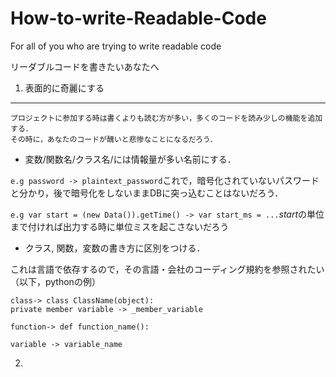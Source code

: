 # How-to-write-Readable-Code
For all of you who are trying to write readable code

リーダブルコードを書きたいあなたへ

1. 表面的に奇麗にする
----------------------
```
プロジェクトに参加する時は書くよりも読む方が多い，多くのコードを読み少しの機能を追加する．
その時に，あなたのコードが醜いと悲惨なことになるだろう．
```

* 変数/関数名/クラス名/には情報量が多い名前にする．

`e.g password -> plaintext_password`これで，暗号化されていないパスワードと分かり，後で暗号化をしないままDBに突っ込むことはないだろう．

`e.g var start = (new Data()).getTime() -> var start_ms = ...`*start*の単位まで付ければ出力する時に単位ミスを起こさないだろう

* クラス, 関数，変数の書き方に区別をつける．

これは言語で依存するので，その言語・会社のコーディング規約を参照されたい（以下，pythonの例）
```
class-> class ClassName(object):
private member variable -> _member_variable

function-> def function_name():

variable -> variable_name
```




2. 
